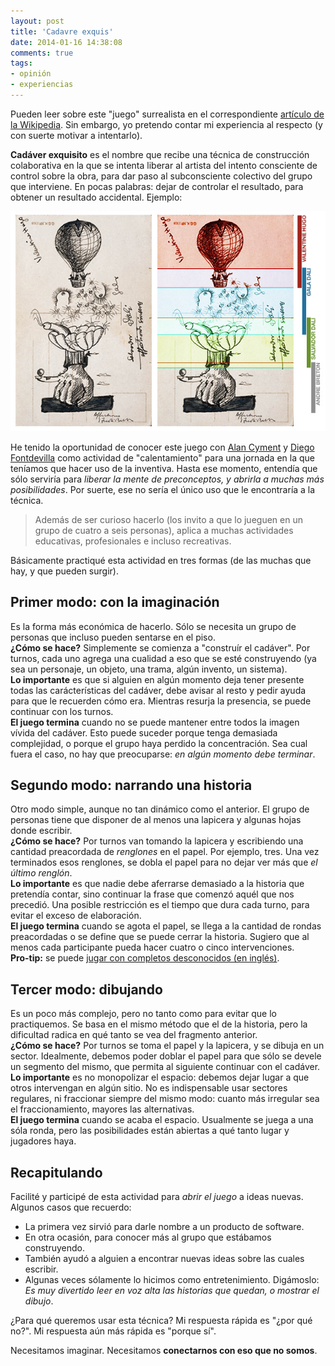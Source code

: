 ```yaml
---
layout: post
title: 'Cadavre exquis'
date: 2014-01-16 14:38:08
comments: true
tags:
- opinión
- experiencias
---
```


Pueden leer sobre este "juego" surrealista en el correspondiente [artículo de la Wikipedia][cadaver_wikipedia]. Sin embargo, yo pretendo contar mi experiencia al respecto (y con suerte motivar a intentarlo).

**Cadáver exquisito** es el nombre que recibe una técnica de construcción colaborativa en la que se intenta liberar al artista del intento consciente de control sobre la obra, para dar paso al subconsciente colectivo del grupo que interviene. En pocas palabras: dejar de controlar el resultado, para obtener un resultado accidental. Ejemplo:

![Valentine Hugo, André Breton, Salvador Dali y su mujer, Gala](../img/cadavre-exquis.jpg)

He tenido la oportunidad de conocer este juego con [Alan Cyment][alan] y [Diego Fontdevilla][diego] como actividad de "calentamiento" para una jornada en la que teníamos que hacer uso de la inventiva. Hasta ese momento, entendía que sólo serviría para *liberar la mente de preconceptos, y abrirla a muchas más posibilidades*. Por suerte, ese no sería el único uso que le encontraría a la técnica.

> Además de ser curioso hacerlo (los invito a que lo jueguen en un grupo de cuatro a seis personas), aplica a muchas actividades educativas, profesionales e incluso recreativas.

Básicamente practiqué esta actividad en tres formas (de las muchas que hay, y que pueden surgir).

## Primer modo: con la imaginación
Es la forma más económica de hacerlo. Sólo se necesita un grupo de personas que incluso pueden sentarse en el piso.  
**¿Cómo se hace?** Simplemente se comienza a "construír el cadáver". Por turnos, cada uno agrega una cualidad a eso que se esté construyendo (ya sea un personaje, un objeto, una trama, algún invento, un sistema).  
**Lo importante** es que si alguien en algún momento deja tener presente todas las carácterísticas del cadáver, debe avisar al resto y pedir ayuda para que le recuerden cómo era. Mientras resurja la presencia, se puede continuar con los turnos.  
**El juego termina** cuando no se puede mantener entre todos la imagen vívida del cadáver. Esto puede suceder porque tenga demasiada complejidad, o porque el grupo haya perdido la concentración. Sea cual fuera el caso, no hay que preocuparse: *en algún momento debe terminar*.

## Segundo modo: narrando una historia
Otro modo simple, aunque no tan dinámico como el anterior. El grupo de personas tiene que disponer de al menos una lapicera y algunas hojas donde escribir.  
**¿Cómo se hace?** Por turnos van tomando la lapicera y escribiendo una cantidad preacordada de *renglones* en el papel. Por ejemplo, tres. Una vez terminados esos renglones, se dobla el papel para no dejar ver más que *el último renglón*.  
**Lo importante** es que nadie debe aferrarse demasiado a la historia que pretendía contar, sino continuar la frase que comenzó aquél que nos precedió. Una posible restricción es el tiempo que dura cada turno, para evitar el exceso de elaboración.  
**El juego termina** cuando se agota el papel, se llega a la cantidad de rondas preacordadas o se define que se puede cerrar la historia. Sugiero que al menos cada participante pueda hacer cuatro o cinco intervenciones.  
**Pro-tip:** se puede [jugar con completos desconocidos (en inglés)][foldingstory].

## Tercer modo: dibujando
Es un poco más complejo, pero no tanto como para evitar que lo practiquemos. Se basa en el mismo método que el de la historia, pero la dificultad radica en qué tanto se vea del fragmento anterior.  
**¿Cómo se hace?** Por turnos se toma el papel y la lapicera, y se dibuja en un sector. Idealmente, debemos poder doblar el papel para que sólo se devele un segmento del mismo, que permita al siguiente continuar con el cadáver.  
**Lo importante** es no monopolizar el espacio: debemos dejar lugar a que otros intervengan en algún sitio. No es indispensable usar sectores regulares, ni fraccionar siempre del mismo modo: cuanto más irregular sea el fraccionamiento, mayores las alternativas.  
**El juego termina** cuando se acaba el espacio. Usualmente se juega a una sóla ronda, pero las posibilidades están abiertas a qué tanto lugar y jugadores haya.

## Recapitulando

Facilité y participé de esta actividad para *abrir el juego* a ideas nuevas. Algunos casos que recuerdo:

* La primera vez sirvió para darle nombre a un producto de software.
* En otra ocasión, para conocer más al grupo que estábamos construyendo.
* También ayudó a alguien a encontrar nuevas ideas sobre las cuales escribir.
* Algunas veces sólamente lo hicimos como entretenimiento. Digámoslo: *Es muy divertido leer en voz alta las historias que quedan, o mostrar el dibujo*.

¿Para qué queremos usar esta técnica? Mi respuesta rápida es "¿por qué no?". Mi respuesta aún más rápida es "porque sí".

Necesitamos imaginar. Necesitamos **conectarnos con eso que no somos**.

[cadaver_wikipedia]: http://es.wikipedia.org/wiki/Cad%C3%A1ver_exquisito
[alan]: https://twitter.com/acyment
[diego]: https://twitter.com/dfontde
[foldingstory]: http://foldingstory.com/